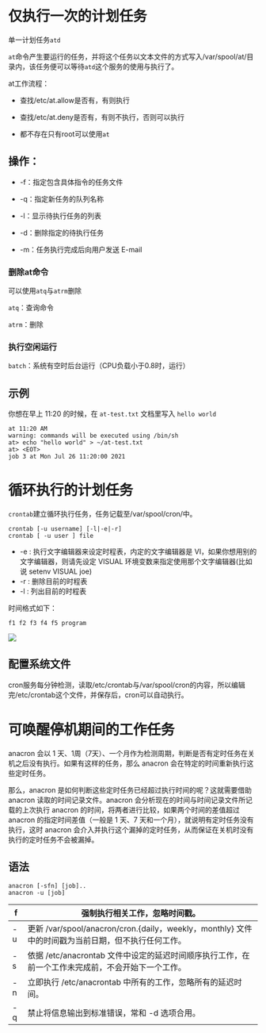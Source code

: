 # 仅执行一次的计划任务

单一计划任务`atd`

`at`命令产生要运行的任务，并将这个任务以文本文件的方式写入/var/spool/at/目录内，该任务便可以等待`atd`这个服务的使用与执行了。

at工作流程：

- 查找/etc/at.allow是否有，有则执行

- 查找/etc/at.deny是否有，有则不执行，否则可以执行

- 都不存在只有root可以使用`at`

## 操作：

- -f：指定包含具体指令的任务文件 

- -q：指定新任务的队列名称 

- -l：显示待执行任务的列表 

- -d：删除指定的待执行任务 

- -m：任务执行完成后向用户发送 E-mail

### 删除at命令

可以使用`atq`与`atrm`删除

`atq`：查询命令

`atrm`：删除

### 执行空闲运行

`batch`：系统有空时后台运行（CPU负载小于0.8时，运行）

## 示例

你想在早上 11:20 的时候，在 `at-test.txt` 文档里写入 `hello world`

```shell
at 11:20 AM
warning: commands will be executed using /bin/sh
at> echo "hello world" > ~/at-test.txt
at> <EOT>
job 3 at Mon Jul 26 11:20:00 2021
```

# 循环执行的计划任务

`crontab`建立循环执行任务，任务记载至/var/spool/cron/中。

```shell
crontab [-u username] [-l|-e|-r]
crontab [ -u user ] file
```

- -e : 执行文字编辑器来设定时程表，内定的文字编辑器是 VI，如果你想用别的文字编辑器，则请先设定 VISUAL 环境变数来指定使用那个文字编辑器(比如说 setenv VISUAL joe)
- -r : 删除目前的时程表
- -l : 列出目前的时程表

时间格式如下：

```shell
f1 f2 f3 f4 f5 program
```

![](C:\Users\kayak-bj--0886\AppData\Roaming\marktext\images\2023-10-13-10-54-52-1697165689803.png)

## 配置系统文件

cron服务每分钟检测，读取/etc/crontab与/var/spool/cron的内容，所以编辑完/etc/crontab这个文件，并保存后，cron可以自动执行。

# 可唤醒停机期间的工作任务

anacron 会以 1 天、1周（7天）、一个月作为检测周期，判断是否有定时任务在关机之后没有执行。如果有这样的任务，那么 anacron 会在特定的时间重新执行这些定时任务。

那么，anacron 是如何判断这些定时任务已经超过执行时间的呢？这就需要借助 anacron 读取的时间记录文件。anacron 会分析现在的时间与时间记录文件所记载的上次执行 anacron 的时间，将两者进行比较，如果两个时间的差值超过 anacron 的指定时间差值（一般是 1 天、7 天和一个月），就说明有定时任务没有执行，这时 anacron 会介入并执行这个漏掉的定时任务，从而保证在关机时没有执行的定时任务不会被漏掉。

## 语法

```shell
anacron [-sfn] [job]..
anacron -u [job]
```

| f   | 强制执行相关工作，忽略时间戳。                                                          |
| --- | ------------------------------------------------------------------------ |
| -u  | 更新 /var/spool/anacron/cron.{daily，weekly，monthly} 文件中的时间戳为当前日期，但不执行任何工作。 |
| -s  | 依据 /etc/anacrontab 文件中设定的延迟时间顺序执行工作，在前一个工作未完成前，不会开始下一个工作。                |
| -n  | 立即执行 /etc/anacrontab 中所有的工作，忽略所有的延迟时间。                                   |
| -q  | 禁止将信息输出到标准错误，常和 -d 选项合用。                                                 |
